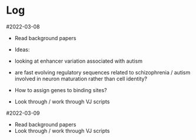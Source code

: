 # Log

#2022-03-08

- Read background papers

- Ideas:
- looking at enhancer variation associated with autism 
- are fast evolving regulatory sequences related to schizophrenia / autism involved in neuron maturation rather than cell identity?
- How to assign genes to binding sites?

- Look through / work through VJ scripts

#2022-03-09
- Read background papers
- Look through / work through VJ scripts

